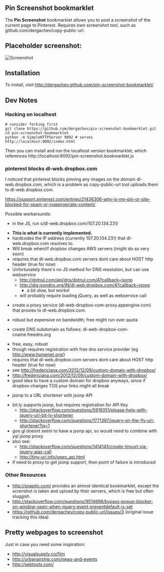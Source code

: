 ## Pin Screenshot bookmarklet

The __Pin Screenshot__ bookmarklet allows you to post a screenshot of the current page to Pinterest. Requires own screenshot tool, such as github.com/dergachev/copy-public-url. 

## Placeholder screenshot:

![Screenshot](http://dl-web.dropbox.com/u/8325927/screenshots/NJTPYR-2013.1.14-14.36.png)


## Installation

To install, visit http://dergachev.github.com/pin-screenshot-bookmarklet/

## Dev Notes

### Hacking on localhost

```
# consider forking first
git clone https://github.com/dergachev/pin-screenshot-bookmarklet.git 
cd pin-screenshot-bookmarklet
python -m SimpleHTTPServer 9092 # serves http://localhost:9092/index.html
```

Then you can install and run the localhost version bookmarklet, which
references http://localhost:9092/pin-screenshot.bookmarklet.js

### pinterest blocks dl-web.dropbox.com

I noticed that pinterest blocks pinning any images on the domain
dl-web.dropbox.com, which is a problem as copy-public-url tool uploads them to
dl-web.dropbox.com.

https://support.pinterest.com/entries/21436306-why-is-my-pin-or-site-blocked-for-spam-or-inappropriate-content/

Possible workarounds:

* in the JS, run s/dl-web.dropbox.com/107.20.134.231/
 - **This is what is currently implemented.**
 - hardcodes the IP address (currently 107.20.134.231) that dl-web.dropbox.com resolves to.
 - Will break when/if dropbox changes AWS servers (might do so very soon)
 - requires that dl-web.dropbox.com servers dont care about HOST http header (true for now)
 - Unfortunately there's no JS method for DNS resolution, but can use webservice
   - http://dotnul.com/api/dns/dotnul.com/A?callback=jsonp
   - http://dig.jsondns.org/IN/dl-web.dropbox.com/A?callback=jsonp
     - a bit slow, but works!
   - will probably require loading jQuery, as well as webservice call
* create a proxy service (dl-web-dropbox-com-proxy.appengine.com) that proxies to dl-web.dropbox.com.
 - robust but expensive on bandwidth; free might run over quota
* create DNS subdomain as follows: dl-web-dropbox-com-cname.freedns.org
 - free, easy, robust 
 - though requires registration with free dns service provider (eg http://www.homenet.org/)
 - requires that dl-web.dropbox.com servers dont care about HOST http header (true for now)
 - see http://fredericiana.com/2012/12/09/custom-domain-with-dropbox/
 - http://fredericiana.com/2012/12/09/custom-domain-with-dropbox/
 - good idea to have a custom domain for dropbox anyways, since if dropbox changes TOS your links might all break
* jsonp to a URL shortener with jsonp API
 - bit.ly supports jsonp, but requires registration for API Key
   - http://stackoverflow.com/questions/5918351/please-help-with-jquery-url-bit-ly-shortener
   - http://stackoverflow.com/questions/1771397/jquery-on-the-fly-url-shortener?lq=1
 - goo.gl doesnt seem to have a jsonp api, so would need to combine with yql jsonp proxy
 - also see:
   - http://stackoverflow.com/questions/1414145/create-tinyurl-via-jquery-ajax-call
   - http://tiny-url.info/open_api.html
 - if need to proxy to get jsonp support, then point of failure is introduced

### Other Resources

* http://snapito.com/ provides an almost identical bookmarklet, except the screnshot is taken and upload by their servers, which is free but often sluggish.
* http://stackoverflow.com/questions/9514698/bypass-popup-blocker-on-window-open-when-jquery-event-preventdefault-is-set
* https://github.com/dergachev/copy-public-url/issues/3 (original issue tracking this idea)

## Pretty webpages to screenshot

Just in case you need some inspiration:

* http://visualsupply.co/film
* http://urbanairship.com/news-and-events
* http://sebtoots.com/



